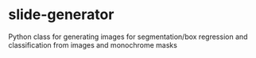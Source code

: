 # slide-generator
Python class for generating images for segmentation/box regression and classification from images and monochrome masks

